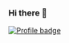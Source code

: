 ### Hi there 👋

<!--
**lewisgormanneale/lewisgormanneale** is a ✨ _special_ ✨ repository because its `README.md` (this file) appears on your GitHub profile.

Here are some ideas to get you started:

- 🔭 I’m currently working on ...
- 🌱 I’m currently learning ...
- 👯 I’m looking to collaborate on ...
- 🤔 I’m looking for help with ...
- 💬 Ask me about ...
- 📫 How to reach me: ...
- 😄 Pronouns: ...
- ⚡ Fun fact: ...
-->

[![Profile badge](https://www.codewars.com/users/lewisgormanneale/badges/large)](https://www.codewars.com/users/lewisgormanneale)
